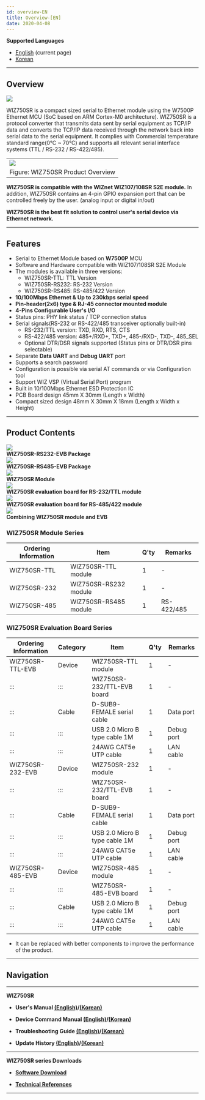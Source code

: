 ```yaml
---
id: overview-EN
title: Overview-[EN]
date: 2020-04-08
---
```


**Supported Languages**

 * [English](overview-EN) (current page)  
 * [Korean](overview-KO)

-----

## Overview

![](/img/products/wiz750sr/overview/wiz750sr_simple_product_overview_v2.png)

WIZ750SR is a compact sized serial to Ethernet module using the W7500P
Ethernet MCU (SoC based on ARM Cortex-M0 architecture). WIZ750SR is a
protocol converter that transmits data sent by serial equipment as
TCP/IP data and converts the TCP/IP data received through the network
back into serial data to the serial equipment. It complies with
Commercial temperature standard range(0°C \~ 70°C) and supports all
relevant serial interface systems (TTL / RS-232 / RS-422/485).

|                                                                |
| -------------------------------------------------------------- |
| ![](/img/products/wiz750sr/overview/wiz750sr_product_overview.png) |
| Figure: WIZ750SR Product Overview                              |

**WIZ750SR is compatible with the WIZnet WIZ107/108SR S2E module.**
In addition, WIZ750SR contains an 4-pin GPIO expansion port that can be
controlled freely by the user. (analog input or digital in/out)

**WIZ750SR is the best fit solution to control user's serial device via
Ethernet network.**

-----

## Features

  - Serial to Ethernet Module based on **W7500P** MCU
  - Software and Hardware compatible with WIZ107/108SR S2E Module
  - The modules is available in three versions:
      - WIZ750SR-TTL: TTL Version
      - WIZ750SR-RS232: RS-232 Version
      - WIZ750SR-RS485: RS-485/422 Version 
  - **10/100Mbps Ethernet & Up to 230kbps serial speed**
  - **Pin-header(2x6) type & RJ-45 connector mounted module**
  - **4-Pins Configurable User's I/O**
  - Status pins: PHY link status / TCP connection status
  - Serial signals(RS-232 or RS-422/485 transceiver optionally built-in)
      - RS-232/TTL version: TXD, RXD, RTS, CTS
      - RS-422/485 version: 485+/RXD+, TXD+, 485-/RXD-, TXD-, 485\_SEL
      - Optional DTR/DSR signals supported (Status pins or DTR/DSR pins
        selectable)
  - Separate **Data UART** and **Debug UART** port
  - Supports a search password 
  - Configuration is possible via serial AT commands or via
    Configuration tool 
  - Support WIZ VSP (Virtual Serial Port) program
  - Built in 10/100Mbps Ethernet ESD Protection IC
  - PCB Board design 45mm X 30mm (Length x Width)
  - Compact sized design 48mm X 30mm X 18mm (Length x Width x Height) 

-----

## Product Contents

![](/img/products/wiz750sr/wiz750sr-ttl-evb_package_1024x858.jpg)  
**WIZ750SR-RS232-EVB Package**  
![](/img/products/wiz750sr/wiz750sr-rs485-evb_package_1024x893.jpg)  
**WIZ750SR-RS485-EVB Package**  
![](/img/products/wiz750sr/wiz750sr_rev1.0_main_1024x693.png)  
**WIZ750SR Module**  
![](/img/products/wiz750sr/wiz750sr-ttl-evb_1024x683.png)  
**WIZ750SR evaluation board for RS-232/TTL module**  
![](/img/products/wiz750sr/wiz750sr-rs485-evb_1024x683.png)  
**WIZ750SR evaluation board for RS-485/422 module**  
![](/img/products/wiz750sr/wiz750sr-ttl-evb_2_1024x816.png)  
**Combining WIZ750SR module and EVB**  

### WIZ750SR Module Series

| Ordering Information | Item                  | Q'ty | Remarks    |
| -------------------- | --------------------- | ---- | ---------- |
| WIZ750SR-TTL         | WIZ750SR-TTL module   | 1    | \-         |
| WIZ750SR-232         | WIZ750SR-RS232 module | 1    | \-         |
| WIZ750SR-485         | WIZ750SR-RS485 module | 1    | RS-422/485 |

### WIZ750SR Evaluation Board Series

| Ordering Information | Category | Item                          | Q'ty | Remarks    |
| -------------------- | -------- | ----------------------------- | ---- | ---------- |
| WIZ750SR-TTL-EVB     | Device   | WIZ750SR-TTL module           | 1    | \-         |
| :::                  | :::      | WIZ750SR-232/TTL-EVB board    | 1    | \-         |
| :::                  | Cable    | D-SUB9-FEMALE serial cable    | 1    | Data port  |
| :::                  | :::      | USB 2.0 Micro B type cable 1M | 1    | Debug port |
| :::                  | :::      | 24AWG CAT5e UTP cable         | 1    | LAN cable  |
| WIZ750SR-232-EVB     | Device   | WIZ750SR-232 module           | 1    | \-         |
| :::                  | :::      | WIZ750SR-232/TTL-EVB board    | 1    | \-         |
| :::                  | Cable    | D-SUB9-FEMALE serial cable    | 1    | Data port  |
| :::                  | :::      | USB 2.0 Micro B type cable 1M | 1    | Debug port |
| :::                  | :::      | 24AWG CAT5e UTP cable         | 1    | LAN cable  |
| WIZ750SR-485-EVB     | Device   | WIZ750SR-485 module           | 1    | \-         |
| :::                  | :::      | WIZ750SR-485-EVB board        | 1    | \-         |
| :::                  | Cable    | USB 2.0 Micro B type cable 1M | 1    | Debug port |
| :::                  | :::      | 24AWG CAT5e UTP cable         | 1    | LAN cable  |

  * It can be replaced with better components to improve the performance
of the product.

-----

## Navigation

-----

 **WIZ750SR** 

  - **User's Manual [(English)](./Users-Manual-EN)/[(Korean)](./Users-Manual-KO)** 
  
  - **Device Command Manual [(English)](./Command-Manual-EN)/[(Korean)](./Command-Manual-KO)**
  
  - **Troubleshooting Guide [(English)](./Trouble-Shooting-EN)/[(Korean)](./Trouble-Shooting-KO)**
  
  - **Update History [(English)](./Series-Update-History-EN)/[(Korean)](./Series-Update-History-KO)**
  
-----

**WIZ750SR series Downloads** 

  - **[Software Download](./Download)**

  - **[Technical References](./Technical-References)**

-----

